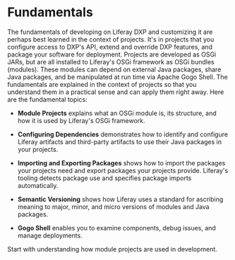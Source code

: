 # Fundamentals

The fundamentals of developing on Liferay DXP and customizing it are perhaps best learned in the context of projects. It's in projects that you configure access to  DXP's API, extend and override  DXP features, and package your software for deployment. Projects are developed as OSGi JARs, but are all installed to Liferay's OSGi framework as OSGi bundles (modules). These modules can depend on external Java packages, share Java packages, and be manipulated at run time via Apache Gogo Shell. The fundamentals are explained in the context of projects so that you understand them in a practical sense and can apply them right away. Here are the fundamental topics:

* **Module Projects** explains what an OSGi module is, its structure, and how it is used by Liferay's OSGi framework.

* **Configuring Dependencies** demonstrates how to identify and configure Liferay artifacts and third-party artifacts to use their Java packages in your projects.

* **Importing and Exporting Packages** shows how to import the packages your projects need and export packages your projects provide. Liferay's tooling detects package use and specifies package imports automatically.

* **Semantic Versioning** shows how Liferay uses a standard for ascribing meaning to major, minor, and micro versions of modules and Java packages.

* **Gogo Shell** enables you to examine components, debug issues, and manage deployments.

Start with understanding how module projects are used in development.